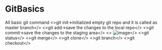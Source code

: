 # GitBasics
All basic git command
<>git init->initialized empty git repo and it is called as master branch</>
<>git add->save the changes to the local repo</>
<>git commit->save the changes to the staging area</>
<> ![image](https://user-images.githubusercontent.com/64672335/235477066-2d2b13b2-4454-4926-8878-981b9f836cb6.png)</>
<>git status</>
<>git merge</>
<>git clone</>
<>git branch</>
<>git checkout</>




 





